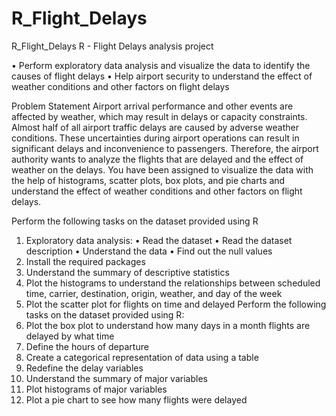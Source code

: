 # R_Flight_Delays
R_Flight_Delays
R - Flight Delays analysis project

• Perform exploratory data analysis and visualize the data to identify the causes of flight delays
• Help airport security to understand the effect of weather conditions and other factors on flight delays

Problem Statement
Airport arrival performance and other events are affected by weather, which may 
result in delays or capacity constraints. Almost half of all airport traffic delays are 
caused by adverse weather conditions. These uncertainties during airport 
operations can result in significant delays and inconvenience to passengers. 
Therefore, the airport authority wants to analyze the flights that are delayed and 
the effect of weather on the delays. 
You have been assigned to visualize the data with the help of histograms, scatter 
plots, box plots, and pie charts and understand the effect of weather conditions 
and other factors on flight delays.


Perform the following tasks on the dataset provided using R
1. Exploratory data analysis:
• Read the dataset
• Read the dataset description
• Understand the data
• Find out the null values
2. Install the required packages
3. Understand the summary of descriptive statistics
4. Plot the histograms to understand the relationships between scheduled time, 
carrier, destination, origin, weather, and day of the week
5. Plot the scatter plot for flights on time and delayed
Perform the following tasks on the dataset provided using R:
6. Plot the box plot to understand how many days in a month flights are delayed 
by what time
7. Define the hours of departure
8. Create a categorical representation of data using a table
9. Redefine the delay variables
10. Understand the summary of major variables
11. Plot histograms of major variables
12. Plot a pie chart to see how many flights were delayed

